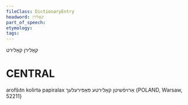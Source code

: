 ```yaml
---
fileClass: DictionaryEntry
headword: קאָלירן
part_of_speech: 
etymology: 
tags: 
---
```

קאָלירן
קאָלירט

CENTRAL
========

arofšɩtn kolirtə papiralax אַרויפֿשיטן קאָלירטע פּאַפּירעלעך {POLAND, Warsaw, 52211}
